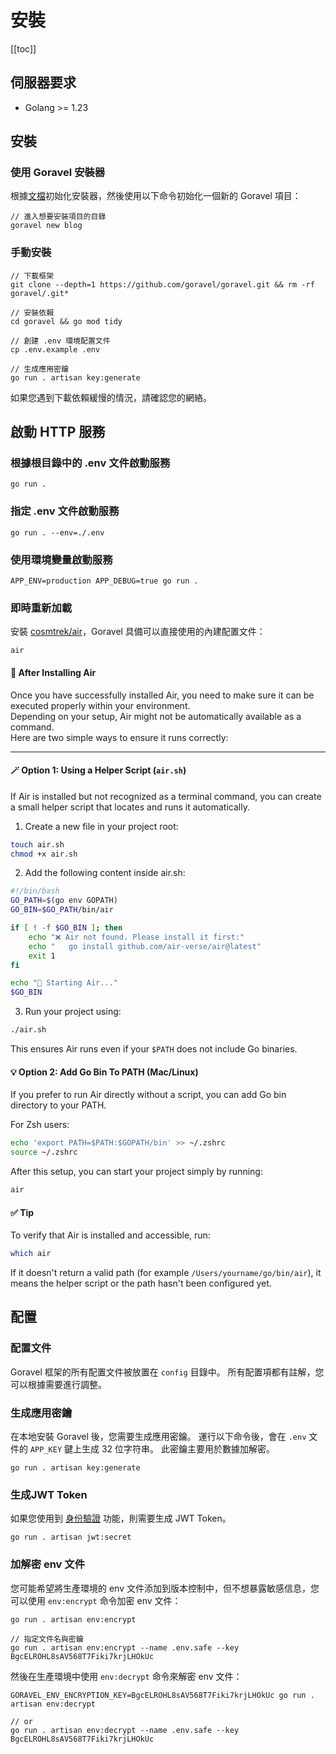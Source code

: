 # 安裝

[[toc]]

## 伺服器要求

- Golang >= 1.23

## 安裝

### 使用 Goravel 安裝器

根據[文檔](https://github.com/goravel/installer)初始化安裝器，然後使用以下命令初始化一個新的 Goravel 項目：

```shell
// 進入想要安裝項目的目錄
goravel new blog
```

### 手動安裝

```shell
// 下載框架
git clone --depth=1 https://github.com/goravel/goravel.git && rm -rf goravel/.git*

// 安裝依賴
cd goravel && go mod tidy

// 創建 .env 環境配置文件
cp .env.example .env

// 生成應用密鑰
go run . artisan key:generate
```

如果您遇到下載依賴緩慢的情況，請確認您的網絡。

## 啟動 HTTP 服務

### 根據根目錄中的 .env 文件啟動服務

```shell
go run .
```

### 指定 .env 文件啟動服務

```shell
go run . --env=./.env
```

### 使用環境變量啟動服務

```shell
APP_ENV=production APP_DEBUG=true go run .
```

### 即時重新加載

安裝 [cosmtrek/air](https://github.com/cosmtrek/air)，Goravel 具備可以直接使用的內建配置文件：

```
air
```

#### 🧰 After Installing Air

Once you have successfully installed Air, you need to make sure it can be executed properly within your environment.  
Depending on your setup, Air might not be automatically available as a command.  
Here are two simple ways to ensure it runs correctly:

---

#### 🪄 Option 1: Using a Helper Script (`air.sh`)

If Air is installed but not recognized as a terminal command, you can create a small helper script that locates and runs it automatically.

1. Create a new file in your project root:

```bash
touch air.sh
chmod +x air.sh
```

2. Add the following content inside air.sh:

```bash
#!/bin/bash
GO_PATH=$(go env GOPATH)
GO_BIN=$GO_PATH/bin/air

if [ ! -f $GO_BIN ]; then
    echo "❌ Air not found. Please install it first:"
    echo "   go install github.com/air-verse/air@latest"
    exit 1
fi

echo "🚀 Starting Air..."
$GO_BIN
```

3. Run your project using:

```bash
./air.sh
```

This ensures Air runs even if your `$PATH` does not include Go binaries.

#### 💡 Option 2: Add Go Bin To PATH (Mac/Linux)

If you prefer to run Air directly without a script, you can add Go bin directory to your PATH.

For Zsh users:

```bash
echo 'export PATH=$PATH:$GOPATH/bin' >> ~/.zshrc
source ~/.zshrc
```

After this setup, you can start your project simply by running:

```bash
air
```

#### ✅ Tip

To verify that Air is installed and accessible, run:

```bash
which air
```

If it doesn't return a valid path (for example `/Users/yourname/go/bin/air`), it means the helper script or the path hasn't been configured yet.

## 配置

### 配置文件

Goravel 框架的所有配置文件被放置在 `config` 目錄中。 所有配置項都有註解，您可以根據需要進行調整。

### 生成應用密鑰

在本地安裝 Goravel 後，您需要生成應用密鑰。 運行以下命令後，會在 `.env` 文件的 `APP_KEY` 鍵上生成 32 位字符串。 此密鑰主要用於數據加解密。

```shell
go run . artisan key:generate
```

### 生成JWT Token

如果您使用到 [身份驗證](../security/authentication.md) 功能，則需要生成 JWT Token。

```shell
go run . artisan jwt:secret
```

### 加解密 env 文件

您可能希望將生產環境的 env 文件添加到版本控制中，但不想暴露敏感信息，您可以使用 `env:encrypt` 命令加密 env 文件：

```shell
go run . artisan env:encrypt

// 指定文件名與密鑰
go run . artisan env:encrypt --name .env.safe --key BgcELROHL8sAV568T7Fiki7krjLHOkUc
```

然後在生產環境中使用 `env:decrypt` 命令來解密 env 文件：

```shell
GORAVEL_ENV_ENCRYPTION_KEY=BgcELROHL8sAV568T7Fiki7krjLHOkUc go run . artisan env:decrypt

// or
go run . artisan env:decrypt --name .env.safe --key BgcELROHL8sAV568T7Fiki7krjLHOkUc
```
